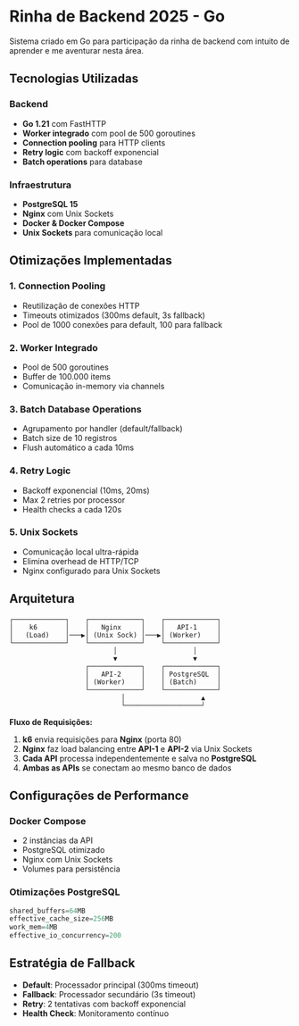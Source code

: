 # Rinha de Backend 2025 - Go

Sistema criado em Go para participação da rinha de backend com intuito de aprender e me aventurar 
nesta área.

## Tecnologias Utilizadas

### **Backend**
- **Go 1.21** com FastHTTP
- **Worker integrado** com pool de 500 goroutines
- **Connection pooling** para HTTP clients
- **Retry logic** com backoff exponencial
- **Batch operations** para database

### **Infraestrutura**
- **PostgreSQL 15**
- **Nginx** com Unix Sockets
- **Docker & Docker Compose**
- **Unix Sockets** para comunicação local

## Otimizações Implementadas

### **1. Connection Pooling**
- Reutilização de conexões HTTP
- Timeouts otimizados (300ms default, 3s fallback)
- Pool de 1000 conexões para default, 100 para fallback

### **2. Worker Integrado**
- Pool de 500 goroutines
- Buffer de 100.000 items
- Comunicação in-memory via channels

### **3. Batch Database Operations**
- Agrupamento por handler (default/fallback)
- Batch size de 10 registros
- Flush automático a cada 10ms

### **4. Retry Logic**
- Backoff exponencial (10ms, 20ms)
- Max 2 retries por processor
- Health checks a cada 120s

### **5. Unix Sockets**
- Comunicação local ultra-rápida
- Elimina overhead de HTTP/TCP
- Nginx configurado para Unix Sockets

## Arquitetura

```
┌─────────────┐    ┌─────────────┐    ┌─────────────┐
│    k6       │    │   Nginx     │    │   API-1     │
│   (Load)    │───▶│ (Unix Sock) │───▶│ (Worker)    │
└─────────────┘    └─────────────┘    └─────────────┘
                          │                   │
                          ▼                   ▼
                   ┌─────────────┐    ┌─────────────┐
                   │   API-2     │    │ PostgreSQL  │
                   │ (Worker)    │    │ (Batch)     │
                   └─────────────┘    └─────────────┘
                            │                   ▲
                            └───────────────────┘
```

**Fluxo de Requisições:**
1. **k6** envia requisições para **Nginx** (porta 80)
2. **Nginx** faz load balancing entre **API-1** e **API-2** via Unix Sockets
3. **Cada API** processa independentemente e salva no **PostgreSQL**
4. **Ambas as APIs** se conectam ao mesmo banco de dados

## Configurações de Performance

### **Docker Compose**
- 2 instâncias da API
- PostgreSQL otimizado
- Nginx com Unix Sockets
- Volumes para persistência

### **Otimizações PostgreSQL**
```sql
shared_buffers=64MB
effective_cache_size=256MB
work_mem=4MB
effective_io_concurrency=200
```

## Estratégia de Fallback

- **Default**: Processador principal (300ms timeout)
- **Fallback**: Processador secundário (3s timeout)
- **Retry**: 2 tentativas com backoff exponencial
- **Health Check**: Monitoramento contínuo

